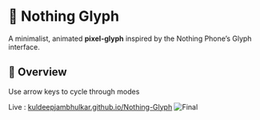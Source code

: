 # 🔴 Nothing Glyph 
A minimalist, animated **pixel-glyph** inspired by the Nothing Phone’s Glyph interface.  

## 🎯 Overview
Use arrow keys to cycle through modes

Live : [kuldeepjambhulkar.github.io/Nothing-Glyph](https://kuldeepjambhulkar.github.io/Nothing-Glyph/)
![Final](https://github.com/user-attachments/assets/73a1ca3d-6cca-4aeb-93d8-d00c430e1fc0)
